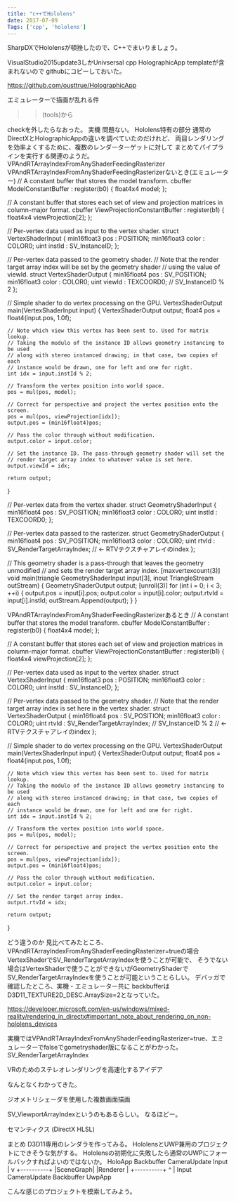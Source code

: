 ```yaml
---
title: "c++でHololens"
date: 2017-07-09
Tags: ['cpp', 'hololens']
---
```


SharpDXでHololensが頓挫したので、C++でまいりましょう。

VisualStudio2015update3しかUnivsersal cpp HolographicApp templateが含まれないので githubにコピーしておいた。

https://github.com/ousttrue/HolographicApp

エミュレーターで描画が乱れる件
>>(tools)から

checkを外したらなおった。
実機
問題ない。
Hololens特有の部分
通常のDirectXとHolographicAppの違いを調べていたのだけれど、
両目レンダリングを効率よくするために、複数のレンダーターゲットに対して
まとめてパイプラインを実行する関連のようだ。
VPAndRTArrayIndexFromAnyShaderFeedingRasterizer
VPAndRTArrayIndexFromAnyShaderFeedingRasterizerないとき(エミュレーター)
// A constant buffer that stores the model transform.
cbuffer ModelConstantBuffer : register(b0)
{
    float4x4 model;
};

// A constant buffer that stores each set of view and projection matrices in column-major format.
cbuffer ViewProjectionConstantBuffer : register(b1)
{
    float4x4 viewProjection[2];
};

// Per-vertex data used as input to the vertex shader.
struct VertexShaderInput
{
    min16float3 pos     : POSITION;
    min16float3 color   : COLOR0;
    uint        instId  : SV_InstanceID;
};

// Per-vertex data passed to the geometry shader.
// Note that the render target array index will be set by the geometry shader
// using the value of viewId.
struct VertexShaderOutput
{
    min16float4 pos     : SV_POSITION;
    min16float3 color   : COLOR0;
    uint        viewId  : TEXCOORD0;  // SV_InstanceID % 2
};

// Simple shader to do vertex processing on the GPU.
VertexShaderOutput main(VertexShaderInput input)
{
    VertexShaderOutput output;
    float4 pos = float4(input.pos, 1.0f);

    // Note which view this vertex has been sent to. Used for matrix lookup.
    // Taking the modulo of the instance ID allows geometry instancing to be used
    // along with stereo instanced drawing; in that case, two copies of each 
    // instance would be drawn, one for left and one for right.
    int idx = input.instId % 2;

    // Transform the vertex position into world space.
    pos = mul(pos, model);

    // Correct for perspective and project the vertex position onto the screen.
    pos = mul(pos, viewProjection[idx]);
    output.pos = (min16float4)pos;

    // Pass the color through without modification.
    output.color = input.color;

    // Set the instance ID. The pass-through geometry shader will set the
    // render target array index to whatever value is set here.
    output.viewId = idx;

    return output;
}


// Per-vertex data from the vertex shader.
struct GeometryShaderInput
{
    min16float4 pos     : SV_POSITION;
    min16float3 color   : COLOR0;
    uint        instId  : TEXCOORD0;
};

// Per-vertex data passed to the rasterizer.
struct GeometryShaderOutput
{
    min16float4 pos     : SV_POSITION;
    min16float3 color   : COLOR0;
    uint        rtvId   : SV_RenderTargetArrayIndex; // <- RTVテクスチャアレイのindex
};

// This geometry shader is a pass-through that leaves the geometry unmodified 
// and sets the render target array index.
[maxvertexcount(3)]
void main(triangle GeometryShaderInput input[3], inout TriangleStream<GeometryShaderOutput> outStream)
{
    GeometryShaderOutput output;
    [unroll(3)]
    for (int i = 0; i < 3; ++i)
    {
        output.pos   = input[i].pos;
        output.color = input[i].color;
        output.rtvId = input[i].instId;
        outStream.Append(output);
    }
}

VPAndRTArrayIndexFromAnyShaderFeedingRasterizerあるとき
// A constant buffer that stores the model transform.
cbuffer ModelConstantBuffer : register(b0)
{
    float4x4 model;
};

// A constant buffer that stores each set of view and projection matrices in column-major format.
cbuffer ViewProjectionConstantBuffer : register(b1)
{
    float4x4 viewProjection[2];
};

// Per-vertex data used as input to the vertex shader.
struct VertexShaderInput
{
    min16float3 pos     : POSITION;
    min16float3 color   : COLOR0;
    uint        instId  : SV_InstanceID;
};

// Per-vertex data passed to the geometry shader.
// Note that the render target array index is set here in the vertex shader.
struct VertexShaderOutput
{
    min16float4 pos     : SV_POSITION;
    min16float3 color   : COLOR0;
    uint        rtvId   : SV_RenderTargetArrayIndex; // SV_InstanceID % 2 // <- RTVテクスチャアレイのindex
};

// Simple shader to do vertex processing on the GPU.
VertexShaderOutput main(VertexShaderInput input)
{
    VertexShaderOutput output;
    float4 pos = float4(input.pos, 1.0f);

    // Note which view this vertex has been sent to. Used for matrix lookup.
    // Taking the modulo of the instance ID allows geometry instancing to be used
    // along with stereo instanced drawing; in that case, two copies of each 
    // instance would be drawn, one for left and one for right.
    int idx = input.instId % 2;

    // Transform the vertex position into world space.
    pos = mul(pos, model);

    // Correct for perspective and project the vertex position onto the screen.
    pos = mul(pos, viewProjection[idx]);
    output.pos = (min16float4)pos;

    // Pass the color through without modification.
    output.color = input.color;

    // Set the render target array index.
    output.rtvId = idx;

    return output;
}

どう違うのか
見比べてみたところ、
VPAndRTArrayIndexFromAnyShaderFeedingRasterizer=trueの場合
VertexShaderでSV_RenderTargetArrayIndexを使うことが可能で、
そうでない場合はVertexShaderで使うことができないがGeometryShaderでSV_RenderTargetArrayIndexを使うことが可能ということらしい。
デバッガで確認したところ、実機・エミュレーター共に
backbufferはD3D11_TEXTURE2D_DESC.ArraySize=2となっていた。

https://developer.microsoft.com/en-us/windows/mixed-reality/rendering_in_directx#important_note_about_rendering_on_non-hololens_devices

実機ではVPAndRTArrayIndexFromAnyShaderFeedingRasterizer=true、エミュレーターでfalseでgometryshader版になることがわかった。
SV_RenderTargetArrayIndex

VRのためのステレオレンダリングを高速化するアイデア

なんとなくわかってきた。

ジオメトリシェーダを使用した複数画面描画

SV_ViewportArrayIndexというのもあるらしい。
なるほどー。

セマンティクス (DirectX HLSL)

まとめ
D3D11専用のレンダラを作ってみる。
HololensとUWP兼用のプロジェクトにできそうな気がする。
Hololensの初期化に失敗したら通常のUWPにフォールバックすればよいのではないか。
HoloApp
    Backbuffer
    CameraUpdate
    Input
        |
        v
    +----------+
    |SceneGraph|
    |Renderer  |
    +----------+
        ^
        |
    Input
    CameraUpdate
    Backbuffer
UwpApp

こんな感じのプロジェクトを模索してみよう。
